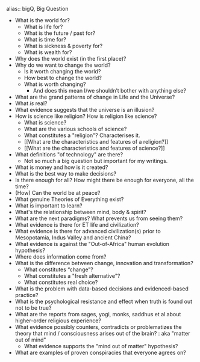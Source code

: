 alias:: bigQ, Big Question

- What is the world for?
	- What is life for?
	- What is the future / past for?
	- What is time for?
	- What is sickness & poverty for?
	- What is wealth for?
- Why does the world exist (in the first place)?
- Why do we want to change the world?
	- Is it worth changing the world?
	- How best to change the world?
	- What is worth changing?
		- And does this mean I/we shouldn’t bother with anything else?
- What are the grand patterns of change in Life and the Universe?
- What *is* real?
- What evidence suggests that the universe is an illusion?
- How is science like religion? How is religion like science?
	- What is science?
	- What are the various schools of science?
	- What constitutes a "religion"? Characterises it.
	- [[What are the characteristics and features of a religion?]]
	- [[What are the characteristics and features of science?]]
- What definitions "of technology" are there?
	- Not so much a big question but important for my writings.
- What is money and how is it created?
- What is the best way to make decisions?
- Is there enough for all? How might there be enough for everyone, all the time?
- (How) Can the world be at peace?
- What genuine Theories of Everything exist?
- What is important to learn?
- What's the relationship between mind, body & spirit?
- What are the next paradigms? What prevents us from seeing them?
- What evidence is there for ET life and civilization?
- What evidence is there for advanced civilization(s) prior to Mesopotamia, Indus Valley and ancient China?
- What evidence is against the "Out-of-Africa" human evolution hypothesis?
- Where does information come from?
- What is the difference between change, innovation and transformation?
	- What constitutes “change”?
	- What constitutes a "fresh alternative"?
	- What constitutes real choice?
- What is the problem with data-based decisions and evidenced-based practice?
- What is the psychological resistance and effect when truth is found out not to be true?
- What are the reports from sages, yogi, monks, saddhus et al about higher-order religious experience?
- What evidence possibly counters, contradicts or problematizes the theory that mind / consciousness arises out of the brain? : aka "matter out of mind"
	- What evidence supports the "mind out of matter" hypothesis?
- What are examples of proven conspiracies that everyone agrees on?